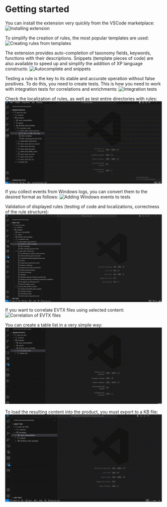 # Getting started

You can install the extension very quickly from the VSCode marketplace:
![Installing extension](./ru_gif/install_extension.gif)

To simplify the creation of rules, the most popular templates are used:
![Creating rules from templates](./ru_gif/create_rules_from_templates.gif)

The extension provides auto-completion of taxonomy fields, keywords, functions with their descriptions. Snippets (template pieces of code) are also available to speed up and simplify the addition of XP language constructs:
![Autocomplete and snippets](./ru_gif/hover_autocomplete_snippets.gif)

Testing a rule is the key to its stable and accurate operation without false positives. To do this, you need to create tests. This is how you need to work with integration tests for correlations and enrichments:
![Integration tests](./ru_gif/integration_tests.gif)

Check the localization of rules, as well as test entire directories with rules:
![Localization testing and mass testing of rules](./ru_gif/localization_test_and_test_folder.gif)

If you collect events from Windows logs, you can convert them to the desired format as follows:
![Adding Windows events to tests](./ru_gif/xml_to_json.gif)

Validation of displayed rules (testing of code and localizations, correctness of the rule structure):
![Validation of rules](./en_gif/content_validation.gif)

If you want to correlate EVTX files using selected content:
![Correlation of EVTX files](./ru_gif/evtx_correlator.gif)

You can create a table list in a very simple way:
![Creating a table list](./ru_gif/create_table.gif)

To load the resulting content into the product, you must export to a KB file:
![Export KB file](./ru_gif/export_kb.gif)
